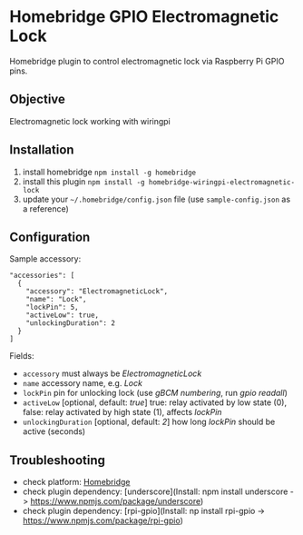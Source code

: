 # Homebridge GPIO Electromagnetic Lock

Homebridge plugin to control electromagnetic lock via Raspberry Pi GPIO pins.

## Objective

Electromagnetic lock working with wiringpi

## Installation

1. install homebridge
   `npm install -g homebridge`
2. install this plugin
   `npm install -g homebridge-wiringpi-electromagnetic-lock`
3. update your `~/.homebridge/config.json` file (use `sample-config.json` as a reference)

## Configuration

Sample accessory:

```
"accessories": [
  {
    "accessory": "ElectromagneticLock",
    "name": "Lock",
    "lockPin": 5,
    "activeLow": true,
    "unlockingDuration": 2
  }
]
```

Fields:

- `accessory` must always be _ElectromagneticLock_
- `name` accessory name, e.g. _Lock_
- `lockPin` pin for unlocking lock (use _gBCM numbering_, run _gpio readall_)
- `activeLow` [optional, default: *true*] true: relay activated by low state (0), false: relay activated by high state (1), affects _lockPin_
- `unlockingDuration` [optional, default: *2*] how long _lockPin_ should be active (seconds)

## Troubleshooting

- check platform: [Homebridge](https://github.com/nfarina/homebridge)
- check plugin dependency: [underscore](Install: npm install underscore -> https://www.npmjs.com/package/underscore)
- check plugin dependency: [rpi-gpio](Install: np install rpi-gpio -> https://www.npmjs.com/package/rpi-gpio)
